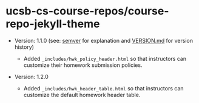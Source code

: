 # ucsb-cs-course-repos/course-repo-jekyll-theme

* Version: 1.1.0 (see: [semver](https://semver.org/) for explanation and [VERSION.md](VERSION.md) for version history)
   * Added `_includes/hwk_policy_header.html` so that instructors can customize their homework submission policies.

* Version: 1.2.0
  * Added `_includes/hwk_header_table.html` so that instructors can customize the default homework header table.
